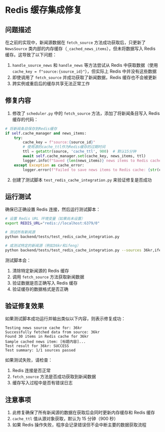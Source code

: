 # Redis 缓存集成修复

## 问题描述

在之前的实现中，新闻源数据在 `fetch_source` 方法成功获取后，只更新了 `NewsSource` 类内部的内存缓存（`_cached_news_items`），但未将数据写入 Redis 缓存。这导致了以下问题：

1. `handle_source_news` 和 `handle_news` 等方法尝试从 Redis 中获取数据（使用 `cache_key = f"source:{source_id}"`），但实际上 Redis 中并没有这些数据
2. 即使调用了 `fetch_source` 并成功获取了新闻数据，Redis 缓存也不会被更新
3. 跨实例或重启后的缓存共享无法正常工作

## 修复内容

1. 修改了 `scheduler.py` 中的 `fetch_source` 方法，添加了将新闻条目写入 Redis 缓存的代码：

```python
# 将新闻条目保存到Redis缓存
if self.cache_manager and news_items:
    try:
        cache_key = f"source:{source_id}"
        # 使用源的cache_ttl作为Redis缓存的过期时间
        ttl = getattr(source, 'cache_ttl', 900)  # 默认15分钟
        await self.cache_manager.set(cache_key, news_items, ttl)
        logger.info(f"Saved {len(news_items)} news items to Redis cache with key: {cache_key}, TTL: {ttl}s")
    except Exception as cache_error:
        logger.error(f"Failed to save news items to Redis cache: {str(cache_error)}")
```

2. 创建了测试脚本 `test_redis_cache_integration.py` 来验证修复是否成功

## 运行测试

确保已正确设置 Redis 连接，然后运行测试脚本：

```bash
# 设置 Redis URL 环境变量（如果尚未设置）
export REDIS_URL="redis://localhost:6379/0"

# 测试所有新闻源
python backend/tests/test_redis_cache_integration.py

# 或测试特定的新闻源（例如36kr和ifeng）
python backend/tests/test_redis_cache_integration.py --sources 36kr,ifeng
```

测试脚本会：
1. 清除特定新闻源的 Redis 缓存
2. 调用 `fetch_source` 方法获取新闻数据
3. 验证数据是否正确写入 Redis 缓存
4. 验证缓存的数据格式是否正确

## 验证修复效果

如果测试脚本成功运行并输出类似以下内容，则表示修复成功：

```
Testing news source cache for: 36kr
Successfully fetched data from source: 36kr
Found 30 items in Redis cache for 36kr
Sample cached news item: [标题内容]...
Test result for 36kr: SUCCESS
Test summary: 1/1 sources passed
```

如果测试失败，请检查：
1. Redis 连接是否正常
2. `fetch_source` 方法是否成功获取到新闻数据
3. 缓存写入过程中是否有错误日志

## 注意事项

1. 此修复确保了所有新闻源的数据在获取后会同时更新内存缓存和 Redis 缓存
2. `cache_ttl` 值从源对象获取，默认为 15 分钟（900 秒）
3. 如果 Redis 操作失败，程序会记录错误但不会中断主要的数据获取流程 
